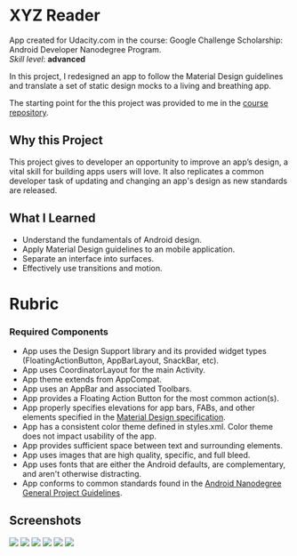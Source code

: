 # XYZ Reader

<p>App created for Udacity.com in the course: Google Challenge Scholarship: Android Developer Nanodegree Program.
<br>
<i>Skill level</i>: <b>advanced</b></p>

In this project, I redesigned an app to follow the Material Design guidelines and translate a set of static design mocks to a living and breathing app.

The starting point for the this project was provided to me in the [course repository](https://github.com/udacity/xyz-reader-starter-code).

## Why this Project

This project gives to developer an opportunity to improve an app’s design, a vital skill for building apps users will love.
It also replicates a common developer task of updating and changing an app's design as new standards are released.

## What I Learned

* Understand the fundamentals of Android design.
* Apply Material Design guidelines to an mobile application.
* Separate an interface into surfaces.
* Effectively use transitions and motion.



# Rubric

### Required Components

* App uses the Design Support library and its provided widget types (FloatingActionButton, AppBarLayout, SnackBar, etc).
* App uses CoordinatorLayout for the main Activity.
* App theme extends from AppCompat.
* App uses an AppBar and associated Toolbars.
* App provides a Floating Action Button for the most common action(s).
* App properly specifies elevations for app bars, FABs, and other elements specified in the [Material Design specification](http://www.google.com/design/spec/material-design/introduction.html).
* App has a consistent color theme defined in styles.xml. Color theme does not impact usability of the app.
* App provides sufficient space between text and surrounding elements.
* App uses images that are high quality, specific, and full bleed.
* App uses fonts that are either the Android defaults, are complementary, and aren't otherwise distracting.
* App conforms to common standards found in the [Android Nanodegree General Project Guidelines](http://udacity.github.io/android-nanodegree-guidelines/core.html).

## Screenshots

![](https://github.com/Giusan82/xyz-reader/blob/master/screenshots/screenshot-2018-07-10_16.19.04.302.png)
![](https://github.com/Giusan82/xyz-reader/blob/master/screenshots/screenshot-2018-07-10_17.58.49.500.png)
![](https://github.com/Giusan82/xyz-reader/blob/master/screenshots/screenshot-2018-07-10_17.59.07.483.png)
![](https://github.com/Giusan82/xyz-reader/blob/master/screenshots/screenshot-2018-07-10_18.02.51.110.png)
![](https://github.com/Giusan82/xyz-reader/blob/master/screenshots/screenshot-2018-07-10_18.03.11.251.png)
![](https://github.com/Giusan82/xyz-reader/blob/master/screenshots/screenshot-2018-07-10_18.03.28.211.png)